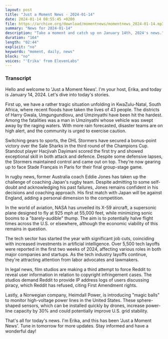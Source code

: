 ```yaml
---
layout: post
title: "Just a Moment News - 2024-01-14"
date: 2024-01-14 08:55:45 +0200
file: https://archive.org/download/momentnews/momentnews_2024-01-14.mp3
summary: "News for 2024-01-14"
description: "Take a moment and catch up on January 14th, 2024's news."
duration: "164"
length: "02:44"
explicit: "no"
keywords: "moment, daily, news"
block: "no"
voices: "'Erika' from ElevenLabs"
---
```


### Transcript

Hello and welcome to 'Just a Moment News'. I'm your host, Erika, and today is January 14, 2024. Let's dive into today's stories.

First up, we have a rather tragic situation unfolding in KwaZulu-Natal, South Africa, where recent floods have taken the lives of 43 people. The districts of Harry Gwala, Umgungundlovu, and Umzinyathi have been hit the hardest. Among the fatalities was a man in Umzinyathi whose vehicle was swept away by the raging waters. With more rain forecasted, disaster teams are on high alert, and the community is urged to exercise caution.

Switching gears to sports, the DHL Stormers have secured a bonus-point victory over the Sale Sharks in the third round of the Champions Cup. Standout player Hacjivah Dayimani scored the first try and showed exceptional skill in both attack and defence. Despite some defensive lapses, the Stormers maintained control and came out on top. They're now gearing up to face Stade Français in Paris for their final group-stage game.

In rugby news, former Australia coach Eddie Jones has taken up the challenge of coaching Japan's rugby team. Despite admitting to some self-doubt and acknowledging his past failures, Jones remains confident in his decisions and coaching approach. His first match with Japan will be against England, adding a personal dimension to the competition.

In the world of aviation, NASA has unveiled its X-59 aircraft, a supersonic plane designed to fly at 925 mph at 55,000 feet, while minimizing sonic booms to a "barely-audible" thump. The aim is to potentially halve flight times across the U.S. or elsewhere, although the economic viability of this remains in question.

The tech sector has started the year with significant job cuts, coinciding with increased investments in artificial intelligence. Over 5,500 tech layoffs were reported in the first two weeks of 2024, affecting various roles in both major companies and startups. As the tech industry layoffs continue, they're attracting attention from labor advocates and lawmakers.

In legal news, film studios are making a third attempt to force Reddit to reveal user information in relation to copyright infringement cases. The studios demand Reddit to provide IP address logs of users discussing piracy, which Reddit has refused, citing First Amendment rights.

Lastly, a Norwegian company, Heimdall Power, is introducing "magic balls" to monitor high-voltage power lines in the United States. These sphere-shaped sensors, which can be installed quickly by drones, increase power-line capacity by 30% and could potentially improve U.S. grid stability.

That's all for today's news. I'm Erika, and this has been 'Just a Moment News'. Tune in tomorrow for more updates. Stay informed and have a wonderful day!
